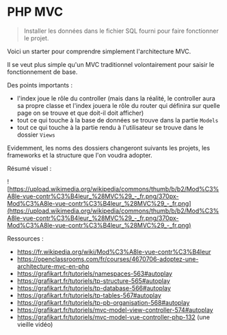 # PHP MVC

> Installer les données dans le fichier SQL fourni pour faire fonctionner le projet.

Voici un starter pour comprendre simplement l'architecture MVC.

Il se veut plus simple qu'un MVC traditionnel volontairement pour saisir le fonctionnement de base.

Des points importants : 
- l'index joue le rôle du controller (mais dans la réalité, le controller aura sa propre classe et l'index jouera le rôle du router qui définira sur quelle page on se trouve et que doit-il doit afficher)
- tout ce qui touche à la base de données se trouve dans la partie `Models` 
- tout ce qui touche à la partie rendu à l'utilisateur se trouve dans le dossier `Views`

Evidemment, les noms des dossiers changeront suivants les projets, les frameworks et la structure que l'on voudra adopter.

Résumé visuel : 

![https://upload.wikimedia.org/wikipedia/commons/thumb/b/b2/Mod%C3%A8le-vue-contr%C3%B4leur_%28MVC%29_-_fr.png/370px-Mod%C3%A8le-vue-contr%C3%B4leur_%28MVC%29_-_fr.png](https://upload.wikimedia.org/wikipedia/commons/thumb/b/b2/Mod%C3%A8le-vue-contr%C3%B4leur_%28MVC%29_-_fr.png/370px-Mod%C3%A8le-vue-contr%C3%B4leur_%28MVC%29_-_fr.png)

Ressources : 
- https://fr.wikipedia.org/wiki/Mod%C3%A8le-vue-contr%C3%B4leur
- https://openclassrooms.com/fr/courses/4670706-adoptez-une-architecture-mvc-en-php
- https://grafikart.fr/tutoriels/namespaces-563#autoplay
- https://grafikart.fr/tutoriels/tp-structure-565#autoplay
- https://grafikart.fr/tutoriels/tp-database-566#autoplay
- https://grafikart.fr/tutoriels/tp-tables-567#autoplay
- https://grafikart.fr/tutoriels/tp-pb-organisation-568#autoplay
- https://grafikart.fr/tutoriels/mvc-model-view-controller-574#autoplay
- https://grafikart.fr/tutoriels/mvc-model-vue-controller-php-132 (une vieille vidéo)